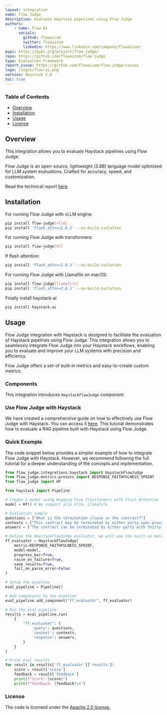 ```yaml
---
layout: integration
name: Flow Judge
description: Evaluate Haystack pipelines using Flow Judge
authors:
    - name: Flow AI
      socials:
        github: flowaicom
        twitter: flowaicom
        linkedin: https://www.linkedin.com/company/flowaicom/ 
pypi: https://pypi.org/project/flow-judge/
repo: https://github.com/flowaicom/flow-judge
type: Evaluation Framework
report_issue: https://github.com/flowaicom/flow-judge/issues
logo: /logos/flow-ai.png
version: Haystack 2.0
toc: true
---
```

### **Table of Contents**
- [Overview](#overview)
- [Installation](#installation)
- [Usage](#usage)
- [License](#license)

## Overview
This integration allows you to evaluate Haystack pipelines using Flow Judge.

Flow Judge is an open-source, lightweight (3.8B) language model optimized for LLM system evaluations. Crafted for accuracy, speed, and customization.

Read the technical report [here](https://www.flow-ai.com/blog/flow-judge).

## Installation

For running Flow Judge with vLLM engine:
```bash
pip install flow-judge[vllm]
pip install 'flash_attn>=2.6.3' --no-build-isolation
```
For running Flow Judge with transformers:
```bash
pip install flow-judge[hf]
```
If flash attention:
```bash
pip install 'flash_attn>=2.6.3' --no-build-isolation
```
For running Flow Judge with Llamafile on macOS:
```bash
pip install flow-judge[llamafile]
pip install 'flash_attn>=2.6.3' --no-build-isolation
```

Finally install haystack-ai 
```bash
pip install haystack-ai
```

## Usage 
Flow Judge integration with Haystack is designed to facilitate the evaluation of Haystack pipelines using Flow Judge. This integration allows you to seamlessly integrate Flow Judge into your Haystack workflows, enabling you to evaluate and improve your LLM systems with precision and efficiency. 

Flow Judge offers a set-of built-in metrics and easy-to-create custom metrics. 

### Components
This integration introduces `HaystackFlowJudge` component.
  
### Use Flow Judge with Haystack 
We have created a comprehensive guide on how to effectively use Flow Judge with Haystack. You can access it [here](https://github.com/flowaicom/flow-judge/blob/main/examples/5_evaluate_haystack_rag_pipeline.ipynb). This tutorial demonstrates how to evaluate a RAG pipeline built with Haystack using Flow Judge. 

### Quick Example
The code snippet below provides a simpler example of how to integrate Flow Judge with Haystack. However, we recommend following the full tutorial for a deeper understanding of the concepts and implementation. 

```python
from flow_judge.integrations.haystack import HaystackFlowJudge
from flow_judge.metrics.presets import RESPONSE_FAITHFULNESS_5POINT
from flow_judge import Hf

from haystack import Pipeline

# Create a model using Hugging Face Transformers with Flash Attention
model = Hf() # We support also Vllm, Llamafile

# Evaluation sample 
questions = ["What is the termination clause in the contract?"] 
contexts = ["This contract may be terminated by either party upon providing thirty (30) days written notice to the other party. In the event of a breach of contract, the non-breaching party may terminate the contract immediately."]
answers = ["The contract can be terminated by either party with thirty days written notice."] 

# Define the HaystackFlowJudge evaluator, we will use the built-in metric for faithfulness
ff_evaluator = HaystackFlowJudge(
    metric=RESPONSE_FAITHFULNESS_5POINT,
    model=model,
    progress_bar=True,
    raise_on_failure=True,
    save_results=True,
    fail_on_parse_error=False
)

# Setup the pipeline
eval_pipeline = Pipeline()

# Add components to the pipeline
eval_pipeline.add_component("ff_evaluator", ff_evaluator)

# Run the eval pipeline
results = eval_pipeline.run(
    {
        "ff_evaluator": {
            'query': questions,
            'context': contexts,
            'response': answers,
        }
    }
)

# Print eval results 
for result in results['ff_evaluator']['results']:
    score = result['score']
    feedback = result['feedback']
    print(f"Score: {score}")
    print(f"Feedback: {feedback}\n")

``` 

### License
The code is licensed under the [Apache 2.0 license.](https://github.com/flowaicom/flow-judge/blob/main/LICENSE)

